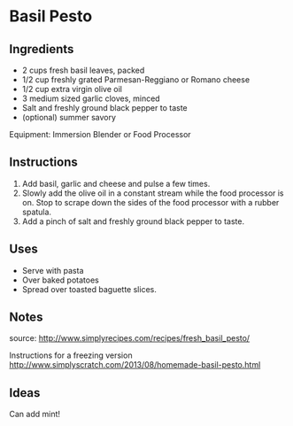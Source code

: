 # Basil Pesto

## Ingredients
- 2 cups fresh basil leaves, packed
- 1/2 cup freshly grated Parmesan-Reggiano or Romano cheese
- 1/2 cup extra virgin olive oil
- 3 medium sized garlic cloves, minced
- Salt and freshly ground black pepper to taste
- (optional) summer savory

Equipment: Immersion Blender or Food Processor

## Instructions
1. Add basil, garlic and cheese and pulse a few times.
1. Slowly add the olive oil in a constant stream while the food processor is on. Stop to scrape down the sides of the food processor with a rubber spatula. 
1. Add a pinch of salt and freshly ground black pepper to taste.

## Uses
- Serve with pasta
- Over baked potatoes
- Spread over toasted baguette slices.

## Notes
source: http://www.simplyrecipes.com/recipes/fresh_basil_pesto/

Instructions for a freezing version http://www.simplyscratch.com/2013/08/homemade-basil-pesto.html

## Ideas
Can add mint!

